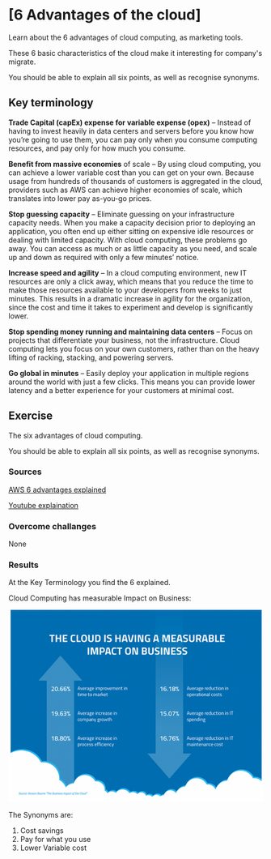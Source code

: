 # [6 Advantages of the cloud]

Learn about the 6 advantages of cloud computing, as marketing tools. 

These 6 basic characteristics of the cloud make it interesting for company's migrate. 

You should be able to explain all six points, as well as recognise synonyms.  

## Key terminology

**Trade Capital (capEx) expense for variable expense (opex)** – Instead of having to invest heavily in data centers and servers before you know how you’re going to use them, you can pay only when you consume computing resources, and pay only for how much you consume.

**Benefit from massive economies** of scale – By using cloud computing, you can achieve a lower variable cost than you can get on your own. Because usage from hundreds of thousands of customers is aggregated in the cloud, providers such as AWS can achieve higher economies of scale, which translates into lower pay as-you-go prices.

**Stop guessing capacity** – Eliminate guessing on your infrastructure capacity needs. When you make a capacity decision prior to deploying an application, you often end up either sitting on expensive idle resources or dealing with limited capacity. With cloud computing, these problems go away. You can access as much or as little capacity as you need, and scale up and down as required with only a few minutes’ notice.

**Increase speed and agility** – In a cloud computing environment, new IT resources are only a click away, which means that you reduce the time to make those resources available to your developers from weeks to just minutes. This results in a dramatic increase in agility for the organization, since the cost and time it takes to experiment and develop is significantly lower.

**Stop spending money running and maintaining data centers** – Focus on projects that differentiate your business, not the infrastructure. Cloud computing lets you focus on your own customers, rather than on the heavy lifting of racking, stacking, and powering servers.

**Go global in minutes** – Easily deploy your application in multiple regions around the world with just a few clicks. This means you can provide lower latency and a better experience for your customers at minimal cost.

## Exercise
The six advantages of cloud computing.

You should be able to explain all six points, as well as recognise synonyms.  

### Sources

[AWS 6 advantages explained](https://docs.aws.amazon.com/whitepapers/latest/aws-overview/six-advantages-of-cloud-computing.html)

[Youtube explaination](https://www.youtube.com/watch?v=b4OGEu449l0)

### Overcome challanges
None

### Results

At the Key Terminology you find the 6 explained. 

Cloud Computing has measurable Impact on Business:

![cloudMeasurable](../00_includes/CloudImpact.png)

The Synonyms are:
1. Cost savings
2. Pay for what you use
3. Lower Variable cost


